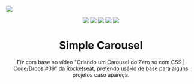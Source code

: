 <p>
    <img src="app/favicon.ico">
</p>
<p align="center">
  <img src="https://img.shields.io/github/issues/miguelrisquelme/simple-carousel"/>
  <img src="https://img.shields.io/github/forks/miguelrisquelme/simple-carousel"/>
  <img src="https://img.shields.io/github/stars/miguelrisquelme/simple-carousel"/>
  <img src="https://img.shields.io/github/license/miguelrisquelme/simple-carousel"/>
  <img src="https://img.shields.io/twitter/url?url=https%3A%2F%2Fgithub.com%2Fmiguelrisquelme%2Fsimple-carousel
"/>
</p>
<h1 align="center">Simple Carousel</h1>
<p align="center">Fiz com base no vídeo "Criando um Carousel do Zero só com CSS | Code/Drops #39" da Rocketseat, pretendo usá-lo de base para alguns projetos caso apareça.</p>
